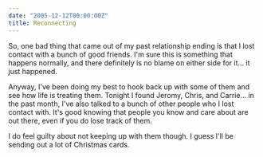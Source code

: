 ```yaml
---
date: "2005-12-12T00:00:00Z"
title: Reconnecting
---
```

So, one bad thing that came out of my past relationship ending is that I lost contact with a bunch of good friends.  I'm sure this is something that happens normally, and there definitely is no blame on either side for it... it just happened.

Anyway, I've been doing my best to hook back up with some of them and see how life is treating them.  Tonight I found Jeromy, Chris, and Carrie... in the past month, I've also talked to a bunch of other people who I lost contact with.  It's good knowing that people you know and care about are out there, even if you do lose track of them.

I do feel guilty about not keeping up with them though.  I guess I'll be sending out a lot of Christmas cards.
